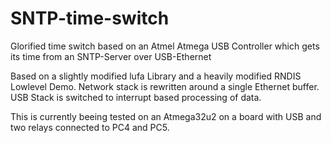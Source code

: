 # SNTP-time-switch
Glorified time switch based on an Atmel Atmega USB Controller which gets its time from an SNTP-Server over USB-Ethernet

Based on a slightly modified lufa Library and a heavily modified RNDIS Lowlevel Demo.
Network stack is rewritten around a single Ethernet buffer. USB Stack is switched to interrupt based processing of data.

This is currently beeing tested on an Atmega32u2 on a board with USB and two relays connected to PC4 and PC5.
